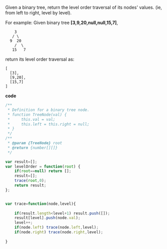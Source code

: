 Given a binary tree, return the level order traversal of its nodes' values. (ie, from left to right, level by level).

For example:
Given binary tree **[3,9,20,null,null,15,7]**,
```
    3
   / \
  9  20
    /  \
   15   7
```
return its level order traversal as:
```
[
  [3],
  [9,20],
  [15,7]
]
```

**code**

```js
/**
 * Definition for a binary tree node.
 * function TreeNode(val) {
 *     this.val = val;
 *     this.left = this.right = null;
 * }
 */
/**
 * @param {TreeNode} root
 * @return {number[][]}
 */

var result=[];
var levelOrder = function(root) {
    if(root==null) return [];
    result=[];
    trace(root,0);
    return result;
};


var trace=function(node,level){
    
    if(result.length<level+1) result.push([]);
    result[level].push(node.val);
    level++;
    if(node.left) trace(node.left,level);
    if(node.right) trace(node.right,level);
 
}
```
